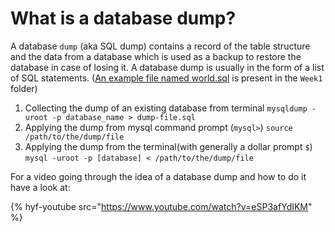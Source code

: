 # What is a database dump?

A database `dump` (aka SQL dump) contains a record of the table structure and the data from a database which is used as a backup to restore the database in case of losing it. A database dump is usually in the form of a list of SQL statements. ([An example file named world.sql](https://github.com/HackYourFuture/databases/blob/master/Week1/world.sql) is present in the `Week1` folder)

1. Collecting the dump of an existing database from terminal `mysqldump -uroot -p database_name > dump-file.sql`
2. Applying the dump from mysql command prompt (`mysql>`) `source /path/to/the/dump/file`
3. Applying the dump from the terminal(with generally a dollar prompt `$`) `mysql -uroot -p [database] < /path/to/the/dump/file`

For a video going through the idea of a database dump and how to do it have a look at:

{% hyf-youtube src="https://www.youtube.com/watch?v=eSP3afYdIKM" %}
